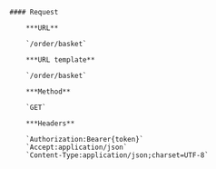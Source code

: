     #### Request

        ***URL**

        `/order/basket`

        ***URL template**

        `/order/basket`

        ***Method**

        `GET`

        ***Headers**

        `Authorization:Bearer{token}`
        `Accept:application/json`
        `Content-Type:application/json;charset=UTF-8`
